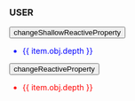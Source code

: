 ### USER
<!doctype html>
<html lang="en">
  <head>
    <meta charset="UTF-8" />
    <meta name="viewport" content="width=device-width, initial-scale=1.0" />
    <title>Document</title>
    <script src="./vue.global.js"></script>
  </head>
  <body>
    <div id="app">
      <button @click="changeShallowReactiveProperty">
        changeShallowReactiveProperty
      </button>
      <ul style="color: blue">
        <li v-for="item in shallowReactiveObj">{{ item.obj.depth }}</li>
      </ul>
    </div>
    <div id="app2">
      <button @click="changeReactiveProperty">changeReactiveProperty</button>
      <ul style="color: red">
        <li v-for="item in reactiveObj">{{ item.obj.depth }}</li>
      </ul>
    </div>
    <script>
      const { createApp, reactive, shallowReactive } = Vue
      const n = 10
      const obj = Array(n)
        .fill()
        .map((_, i) => ({
          id: i,
          depth: `${i}-1`, // ← 这是第1层嵌套对象
          obj: {
            depth: `${i}-2`, // ← 这是第2层嵌套对象
            obj: {
              depth: `${i}-3`, // ← 这是第3层嵌套对象
              obj: {
                depth: `${i}-4`, // ← 这是第4层嵌套对象
              },
            },
          },
        }))
      const shallowReactiveObj = shallowReactive(obj)
      const changeShallowReactiveProperty = () => {
        shallowReactiveObj[0].obj.depth += '!'
      }
      createApp({
        setup() {
          return {
            changeShallowReactiveProperty,
            shallowReactiveObj,
          }
        },
      }).mount('#app')

      const obj2 = Array(n)
        .fill()
        .map((_, i) => ({
          id: i,
          depth: `${i}-1`, // ← 这是第1层嵌套对象
          obj: {
            depth: `${i}-2`, // ← 这是第2层嵌套对象
            obj: {
              depth: `${i}-3`, // ← 这是第3层嵌套对象
              obj: {
                depth: `${i}-4`, // ← 这是第4层嵌套对象
              },
            },
          },
        }))
      const reactiveObj = reactive(obj2)
      const changeReactiveProperty = () => {
        reactiveObj[0].obj.depth += '!'
      }
      createApp({
        setup() {
          return {
            changeReactiveProperty,
            reactiveObj,
          }
        },
      }).mount('#app2')
    </script>
  </body>
</html>
这里点击changeShallowReactiveProperty，视图不会更新

### ASSISTANT
你提出的问题非常典型，涉及到 Vue 3 中 `shallowReactive` 的行为机制。

---

### ✅ **问题总结：**
你使用了 `shallowReactive` 创建响应式对象，并在点击按钮时修改了嵌套较深的属性：

```js
shallowReactiveObj[0].obj.depth += '!'
```

但页面**没有更新**。而使用 `reactive` 的版本却能正常更新。

---

### ❓ **原因分析：**

#### 🔹 `shallowReactive` 是“浅层”响应式的

Vue 3 提供的 `shallowReactive` 只会将对象的**第一层属性**变成响应式，**不会递归处理深层嵌套对象**。

也就是说：

```js
const shallowReactiveObj = shallowReactive([
  {
    id: 0,
    depth: "0-1",
    obj: {        // ← 这个 obj 对象本身不是 reactive 的！
      depth: "0-2",
      obj: { ... }
    }
  }
])
```

- `shallowReactiveObj[0]` 是响应式的（第一层）
- 但是 `shallowReactiveObj[0].obj` 是**原始对象**，不是响应式的
- 所以当你做：
  ```js
  shallowReactiveObj[0].obj.depth += '!'
  ```
  虽然值变了，但 Vue **无法追踪到这个变化**，因为 `.obj` 不是响应式代理。

> 🚫 因此，**视图不会更新**。

---

#### ✅ 相比之下，`reactive` 是深度响应式的

```js
const reactiveObj = reactive([...])
```

- `reactive` 会递归地把所有嵌套对象都转成响应式（通过 `Proxy` 逐层代理）
- 所以 `reactiveObj[0].obj` 也是一个响应式对象
- 修改它的 `.depth` 属性时，Vue 能检测到变化
- ✅ 视图成功更新

---

### 🧪 验证方式

你可以加个调试语句验证：

```js
console.log(shallowReactiveObj[0].obj === obj[0].obj) // true
console.log(reactiveObj[0].obj === obj2[0].obj)       // false
```

- `shallowReactive` 不会替换嵌套对象 → 引用相同 → 非响应式
- `reactive` 会递归创建代理 → 引用不同 → 深层响应式

---

### ✅ 如何修复？或者如何正确使用 `shallowReactive`？

#### ✔️ 方法一：避免修改深层属性（`shallowReactive` 的适用场景）

`shallowReactive` 适合用于性能敏感场景，比如大型列表，你只希望第一层是响应式的，内部结构稳定或手动控制更新。

如果你非要改深层数据并触发更新，应该**替换整个第一层项**：

```js
const changeShallowReactiveProperty = () => {
  const item = shallowReactiveObj[0]
  // 创建新对象来触发响应式更新
  shallowReactiveObj[0] = {
    ...item,
    obj: {
      ...item.obj,
      depth: item.obj.depth + '!',
    },
  }
}
```

这样因为替换了 `shallowReactiveObj[0]`（第一层），而它是响应式的，所以视图会更新。

---

#### ✔️ 方法二：改用 `reactive`（推荐大多数情况）

除非你有性能优化需求（如上千个对象、频繁更新），否则直接用 `reactive` 更直观安全。

---

### 💡 总结

| 操作 | 是否触发视图更新 | 原因 |
|------|------------------|------|
| `shallowReactiveObj[0].obj.depth += '!'` | ❌ 否 | `.obj` 不是响应式对象 |
| `reactiveObj[0].obj.depth += '!'` | ✅ 是 | 所有层级都是响应式 |
| `shallowReactiveObj[0] = newValue` | ✅ 是 | 第一层是响应式，赋值可被监听 |

---

### ✅ 最佳实践建议

- 使用 `shallowReactive` 时，不要直接修改深层属性。
- 若需修改深层数据，请通过**替换第一层元素**的方式触发更新。
- 大多数业务场景下，直接使用 `reactive` 或 `ref` 更简单可靠。
- `shallowReactive` 适用于性能优化场景（如虚拟滚动长列表）。

---

✅ **结论：你的代码行为符合预期，不是 bug，而是 `shallowReactive` 的设计特性。**

### USER
如果这里就是要修改深层属性，该怎么办

### ASSISTANT
如果你**明确需要修改深层属性**，并且希望视图能响应式更新，那么根据你当前使用的是 `shallowReactive` 还是想保持性能优化目标，有以下几种解决方案：

---

## ✅ **方案一：改用 `reactive`（最简单、推荐）**

如果你要频繁操作深层嵌套对象并期望响应式更新，**直接使用 `reactive` 就是最自然的选择。**

```js
const reactiveObj = reactive(obj2) // 深层响应式
```

✅ 优点：
- 所有层级自动变成响应式
- 修改任意深层属性都会触发更新

❌ 缺点：
- 对超大对象或性能敏感场景会有一定开销（递归代理）

👉 **适用于大多数业务场景，推荐优先使用。**

---

## ✅ **方案二：保留 `shallowReactive`，但通过替换第一层来“间接”更新**

如果你想继续使用 `shallowReactive`（比如出于性能考虑），就不能直接改深层属性，而应该**替换整个第一层对象**来触发响应式。

### 🔧 修改你的函数如下：

```js
const changeShallowReactiveProperty = () => {
  const item = shallowReactiveObj[0]
  shallowReactiveObj[0] = {
    ...item,
    obj: {
      ...item.obj,
      depth: item.obj.depth + '!',
    },
  }
}
```

> 💡 注意：我们没有直接修改 `obj.depth`，而是创建了一个新对象赋值回去，这样 Vue 能检测到第一层的变化。

✅ 优点：
- 仍可使用 `shallowReactive` 提高性能
- 视图能正常更新

⚠️ 注意：
- 如果嵌套更深（如 `.obj.obj.depth`），你也需要逐层展开结构，避免引用旧对象。

#### 📦 更深层的写法示例（修改第4层）：

```js
shallowReactiveObj[0] = {
  ...shallowReactiveObj[0],
  obj: {
    ...shallowReactiveObj[0].obj,
    obj: {
      ...shallowReactiveObj[0].obj.obj,
      obj: {
        ...shallowReactiveObj[0].obj.obj.obj,
        depth: shallowReactiveObj[0].obj.obj.obj.depth + '!',
      },
    },
  },
}
```

虽然略啰嗦，但这是安全的方式。

---

## ✅ **方案三：把深层对象也手动转为 `reactive`**

你可以对关键的深层字段**单独做响应式处理**，结合浅层与深层响应式。

```js
const obj = Array(n)
  .fill()
  .map((_, i) => ({
    id: i,
    depth: `${i}-1`,
    obj: reactive({  // 👈 手动将 inner obj 设为 reactive
      depth: `${i}-2`,
      obj: {
        depth: `${i}-3`,
        obj: {
          depth: `${i}-4`,
        },
      },
    }),
  }))

const shallowReactiveObj = shallowReactive(obj)
```

然后在方法中修改：

```js
const changeShallowReactiveProperty = () => {
  shallowReactiveObj[0].obj.depth += '!' // ✅ 现在可以触发更新！
}
```

因为 `.obj` 是 `reactive` 的，所以它的变化也能被追踪。

✅ 优点：
- 灵活控制哪些子对象需要深度响应式
- 性能和响应性平衡较好

---

## ✅ **方案四：使用 `ref` 包裹复杂结构（另一种思路）**

`ref` 在 setup 中会自动 deep-reactive，即使包裹的是深层对象。

```js
import { ref, shallowReactive } from 'vue'

// 使用 ref 来管理这个数组
const shallowReactiveObj = ref(
  Array(n)
    .fill()
    .map((_, i) => ({ ... })) // 原始数据结构
)
```

模板中访问：

```html
<li v-for="item in shallowReactiveObj">{{ item.obj.depth }}</li>
```

JS 中修改：

```js
const changeShallowReactiveProperty = () => {
  shallowReactiveObj.value[0].obj.depth += '!' // ✅ 可以触发更新
}
```

因为 `ref` 内部用了 `reactive` 做深层转换（如果是对象的话），所以依然具备深层响应性。

---

## 🏁 总结：如何选择？

| 需求 | 推荐方案 |
|------|----------|
| ✅ 想自由修改任意深层属性，且不担心性能 | ➡️ 使用 `reactive` |
| ⚠️ 大型列表，只偶尔更新深层数据 | ➡️ `shallowReactive` + 替换第一层对象 |
| 🔧 想精细控制部分子对象响应式 | ➡️ `shallowReactive` + 对特定字段用 `reactive` 包裹 |
| 🔄 更灵活的数据结构管理 | ➡️ 使用 `ref`（自动深层响应式） |

---

### ✅ 推荐最终做法（简洁可靠）：

```js
const reactiveObj = reactive(obj) // 直接上 reactive，省事又稳定
```

除非你真的遇到性能瓶颈，否则不要过早优化 `shallowReactive`。

> 💬 正如 Vue 官方所说：**“Use the right tool for the job.”**  
> `shallowReactive` 是性能优化工具，不是默认选项。

--- 

如有更多上下文（例如数据量有多大？更新频率？），我可以帮你进一步判断是否值得用 `shallowReactive`。

### USER
使用shallowRef + triggetRef可以。那么为什么没有类似 triggetReactive的方法

### ASSISTANT
这是一个非常深入且高质量的问题！

你提到：

> “使用 `shallowRef` + `triggerRef` 可以手动触发更新，那为什么没有类似的 `triggerReactive` 方法？”

这个问题触及了 Vue 3 响应式系统设计的核心思想 —— **`ref` 和 `reactive` 的定位差异**。

---

## ✅ 简短回答：

> ❌ 没有 `triggerReactive` 是因为：
>
> - `reactive` 已经是**深层自动响应式**的，不需要手动“触发”。
> - 而 `shallowRef` 是一个**特例**：它允许你控制何时通知 Vue “这个对象变了”，所以需要 `triggerRef` 来配合。
> - 设计上，`reactive` 的哲学是“全自动”，而 `ref`（尤其是 `shallowRef`）提供了“手动干预”的能力。

---

## 🧱 详细解释

### 🔹 1. `ref` vs `reactive` 的本质区别

| 特性 | `ref` | `reactive` |
|------|------|------------|
| 内部实现 | `RefImpl` 对象（带 `.value`） | `Proxy` 代理原对象 |
| 是否保留原始引用 | 否（`.value` 包装） | 是（返回代理对象） |
| 是否可替换整个值 | ✅ 是（`count.value = newCount`） | ❌ 否（不能重新赋值代理对象本身） |
| 是否支持手动触发更新 | ✅ `triggerRef()` 配合 `shallowRef` | ❌ 不需要 |

---

### 🔹 2. 为什么会有 `triggerRef`？

#### 💡 场景：`shallowRef`

```js
const state = shallowRef({
  hugeList: [...], // 很大的数组或复杂结构
  timestamp: Date.now()
})
```

- 此时 `.value` 是一个普通对象，它的属性**不会被递归转为响应式**
- 如果你直接改：
  ```js
  state.value.hugeList.push(newItem) // ❌ 不会触发更新
  ```
- 但你可以这样告诉 Vue：“我改了，请更新”：
  ```js
  state.value.hugeList.push(newItem)
  triggerRef(state) // ✅ 手动触发依赖更新
  ```

🎯 所以 `triggerRef` 是为了弥补 `shallowRef` 的“懒惰性”而存在的补丁机制。

---

### 🔹 3. 为什么不需要 `triggerReactive`？

因为 `reactive` 的设计理念完全不同：

```js
const state = reactive({
  obj: { depth: '1-2' }
})

// 直接修改就能触发更新
state.obj.depth += '!'
```

✅ 原因：
- `reactive()` 返回的是一个 `Proxy`
- 所有嵌套对象也会递归变成 `Proxy`
- 所以任何属性访问和修改都会被 `get` / `set` 捕获
- 修改即自动触发依赖收集和更新

👉 它是**全自动、无感的响应式系统**，根本不需要你手动“告诉 Vue 我改了”。

---

### 🔍 类比理解

| 类型 | 就像… | 是否需要“提醒更新” |
|------|------|------------------|
| `ref`（普通） | 自动感应器灯（有人就亮） | ❌ 不需要 |
| `shallowRef` | 手动开关灯 + 计时器提醒 | ✅ 需要 `triggerRef` |
| `reactive` | 全屋智能灯光系统（走路就亮） | ❌ 不需要 |

> `triggerRef` 是给那些“不想自动感应但又想偶尔亮一下”的特殊场景用的。

---

### 🛠️ 如果真想“手动触发 reactive 更新”怎么办？

虽然没有 `triggerReactive`，但你可以通过以下方式**间接实现类似效果**：

#### ✅ 方法一：替换根属性（推荐）

```js
const state = reactive({ data: { ... } })

// 改变引用即可触发更新
state.data = { ...state.data, changed: true }
```

Vue 能监听到 `.data` 被替换了。

#### ✅ 方法二：包装一层 `ref`，用于强制刷新

```js
const forceUpdate = ref(0)
// 模板中绑定 :key="forceUpdate"
// 或在逻辑中 forceUpdate.value++
```

#### ✅ 方法三：结合 `shallowRef` + `reactive`（精细控制）

```js
const state = shallowRef(
  reactive({
    a: 1,
    b: { c: 2 }
  })
)

// 修改内部不会立刻触发组件更新（因为 shallowRef 不追踪深层）
// 但你可以：
state.value.b.c = 3
triggerRef(state) // ✅ 主动通知视图更新
```

这正是 `shallowRef + triggerRef` 的高级用法：性能优化 + 手动控制更新时机。

---

## 📚 Vue 设计哲学总结

| API | 设计目标 |
|-----|---------|
| `reactive` | “一切自动响应” → 开箱即用，适合大多数场景 |
| `ref` | 更灵活，统一处理基本类型和对象 |
| `shallowXxx` | 性能优化工具（避免深度代理开销） |
| `triggerRef` | 给 `shallowRef` 提供“手动扳机” |

> ⚠️ 没有 `triggerReactive` 是故意的 —— 因为 `reactive` 的设计就是“你不用管，我会自己感知”。

---

## ✅ 最佳实践建议

| 使用场景 | 推荐方案 |
|--------|----------|
| 一般组件状态管理 | `ref` / `reactive`（优先） |
| 大型数据结构（如万级节点树） | `shallowRef + reactive内部)` + `triggerRef` 控制更新节奏 |
| 批量修改后统一刷新 | `shallowRef + triggerRef` |
| 想手动控制更新时机 | `shallowRef + triggerRef` |

---

## ✅ 结论

> ❌ 没有 `triggerReactive` 是合理的，也是有意为之的设计决策。

- `reactive` 是全自动响应式的，无需手动触发。
- `triggerRef` 存在是为了增强 `shallowRef` 的灵活性，填补其“不追踪深层变化”的空白。
- 如果你需要“手动触发更新”的能力，应该考虑使用 `shallowRef` 而不是 `reactive`。

---

🧠 **一句话总结：**

> Vue 的响应式系统中，`triggerRef` 是“手动挡”的油门，而 `reactive` 是“自动挡”——你不需要踩离合，它自己会换挡。

如果你想要“踩离合”的控制力，那就用 `shallowRef + triggerRef` 吧 😄